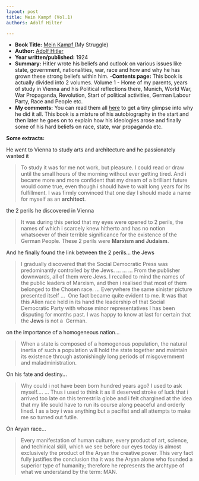 ```yaml
---
layout: post
title: Mein Kampf (Vol.1)
authors: Adolf Hilter

---
```


- **Book Title:** [Mein Kampf ](http://en.wikipedia.org/wiki/Mein_Kampf)(My Struggle)
- **Author:** [Adolf Hitler](http://en.wikipedia.org/wiki/Adolf_Hitler)
- **Year written/published:** 1924
- **Summary:** Hitler wrote his beliefs and outlook on various issues like state, government, nationalities, war, race and how and why he has grown these strong beliefs within him.
-**Contents page:** This book is actually divided into 2 volumes. Volume 1 - Home of my parents, years of study in Vienna and his Political reflections there, Munich, World War, War Propaganda, Revolution, Start of political activities, German Labour Party, Race and People etc.
- **My comments:** You can read them all [here](http://www.hitler.org/writings/Mein_Kampf/) to get a tiny glimpse into why he did it all. This book is a mixture of his autobiography in the start and then later he goes on to explain how his ideologies arose and finally some of his hard beliefs on race, state, war propaganda etc.

**Some extracts:**

He went to Vienna to study arts and architecture and he passionately wanted it

> To study it was for me not work, but pleasure. I could read or draw until the small hours of the morning without ever getting tired. And i became more and more confident that my dream of a brilliant future would come true, even though i should have to wait long years for its fulfillment. I was firmly convinced that one day I should made a name for myself as an **architect**.

the 2 perils he discovered in Vienna

> It was during this period that my eyes were opened to 2 perils, the names of which i scarcely knew hitherto and has no notion whatsoever of their terrible significance for the existence of the German People. These 2 perils were **Marxism and Judaism**.

And he finally found the link between the 2 perils... the Jews

> I gradually discovered that the Social Democratic Press was predominantly controlled by the Jews. ... ... ... From the publisher downwards, all of them were Jews. I recalled to mind the names of the public leaders of Marxism, and then i realised that most of them belonged to the Chosen race. ... Everywhere the same sinister picture presented itself ...  One fact became quite evident to me. It was that this Alien race held in its hand the leadership of that Social Democratic Party with whose minor representatives I has been disputing for months past. I was happy to know at last for certain that the **Jews** is not a  German.

on the importance of a homogeneous nation...

> When a state is composed of a homogenous population, the natural inertia of such a population will hold the state together and maintain its existence through astonishingly long periods of misgovernment and maladministration.

On his fate and destiny...

> Why could i not have been born hundred years ago? I used to ask myself.... ... Thus i used to think it as ill deserved stroke of luck that i arrived too late on this terrestrila globe and i felt chargined at the idea that my life sould have to run its course along peaceful and orderly lined. I as a boy i was anything but a pacifist and all attempts to make me so turned out futile. 

On Aryan race...

> Every manifestation of human culture, every product of art, science, and techinical skill, which we see before our eyes today is almost exclusively the product of the Aryan the creative power. This very fact fully justifies the conclusion tha it was the Aryan alone who founded a superior type of humanity; therefore he represents the archtype of what we understand by the term: MAN.
